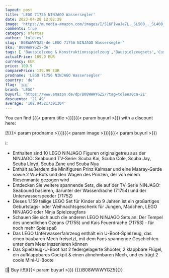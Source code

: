 ```yaml
---
layout: post
title: 'LEGO 71756 NINJAGO Wassersegler'
date: 2023-04-28 12:02:29
image: 'https://m.media-amazon.com/images/I/516PIwaJe7L._SL500_._SL400_.jpg'
comments: true
category: ofertas
author: 'tole.es'
slug: 'B08WWWYGZ5-de LEGO 71756 NINJAGO Wassersegler'
sku: 'B08WWWYGZ5-de'
tags: [ 'Bauspielzeug & Konstruktionsspielzeug','Bauspielzeugsets','Custom Stores','LEGO','Self Service','Spielzeug','lego','🇩🇪', ]
actualPrice: 109.9 EUR
currency: EUR
price: 109.9
comparePrice: 139.99 EUR
prodname: 'LEGO 71756 NINJAGO Wassersegler'
country: 'de'
flag: '🇩🇪'
brand: 'LEGO'
buyurl: 'https://www.amazon.de/dp/B08WWWYGZ5/?tag=tolees0ca-21'
descuento: '21.49'
average: '108.945217391304'
---
```


You can find [{{< param title >}}]({{< param buyurl >}}) with a discount here:

[![{{< param prodname >}}]({{< param image >}})]({{< param buyurl >}})

ℹ️:

- Enthalten sind 10 LEGO NINJAGO Figuren originalgetreu aus der NINJAGO: Seabound TV-Serie: Scuba Kai, Scuba Cole, Scuba Jay, Scuba Lloyd, Scuba Zane und Scuba Nya
- Enthält außerdem die Minifiguren Prinz Kalmaar und eine Maaray-Garde sowie 2 Wu-Bots und den Wagen des Prinzen, der von einem Riesenmanta gezogen wird
- Entdecken Sie weitere spannende Sets, die auf der TV-Serie NINJAGO: Seabound basieren, darunter der Wasserdrache (71754) und der Unterwasserspeeder (71752)
- Dieses 1.159 teilige LEGO Set für Kinder ab 9 Jahren ist ein großartiges Geburtstags- oder Weihnachtsgeschenk für Jungen, Mädchen, LEGO NINJAGO oder Ninja Spielzeugfans
- Schauen Sie sich auch die anderen LEGO NINJAGO Sets an: Der Tempel des unendlichen Ozeans (71755) und Kais Feuerdrache (71753) - für noch mehr Spielspaß
- Das LEGO Unterwasserfahrzeug enthält ein U-Boot-Spielzeug, das einen baubaren Mech freisetzt, mit dem Fans spannende Geschichten unter dem Meer inszenieren können
- Das Spielzeug-U-Boot hat 2 federgelagerte Shooter, 2 klappbare Flügel, ein aufklappbares Cockpit & einen abnehmbaren Mech, und es trägt 2 coole Mini-U-Boote

[🛒 Buy it!!]({{< param buyurl >}})
{{<world>}}B08WWWYGZ5{{</world>}}
